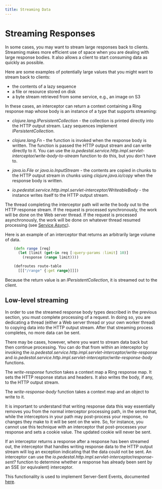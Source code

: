 ```yaml
---
title: Streaming Data
---
```


<!--
 Copyright 2013 Relevance, Inc.

 The use and distribution terms for this software are covered by the
 Eclipse Public License 1.0 (http://opensource.org/licenses/eclipse-1.0)
 which can be found in the file epl-v10.html at the root of this distribution.

 By using this software in any fashion, you are agreeing to be bound by
 the terms of this license.

 You must not remove this notice, or any other, from this software.
-->

# Streaming Responses

In some cases, you may want to stream large responses back to clients.
Streaming makes more efficient use of space when you are dealing with
large response bodies. It also allows a client to start consuming data
as quickly as possible.

Here are some examples of potentially large values that you might want
to stream back to clients:

- the contents of a lazy sequence
- a file or resource stored on disk
- a byte stream retrieved from some service, e.g., an image on S3

In these cases, an interceptor can return a context containing a Ring
response map whose body is an instance of a type that supports
streaming:

- _clojure.lang.IPersistentCollection_ - the collection is printed
  directly into the HTTP output stream. Lazy sequences implement
  _IPersistentCollection_.

- _clojure.lang.Fn_ - the function is invoked when the response body
  is written. The function is passed the HTTP output stream and can
  write directly to it. You can use the
  _io.pedestal.service.http.impl.servlet-interceptor/write-body-to-stream_
  function to do this, but you don't have to.

- _java.io.File_ or _java.io.InputStream_ - the contents are copied in
  chunks to the HTTP output stream in chunks using _clojure.java.io/copy_
  when the response body is written.

- _io.pedestal.service.http.impl.servlet-interceptor/WriteableBody_ - the
  instance writes itself to the HTTP output stream.

The thread completing the interceptor path will write the body out to
the HTTP response stream. If the request is processed synchronously,
the work will be done on the Web server thread. If the request is
processed asynchronously, the work will be done on whatever thread
resumed processing (see [Service Async](/documentation/service-async)).

Here is an example of an interceptor that returns an arbitrarily large
volume of data.

```clj
    (defn range [req]
      (let [limit (get-in req [:query-params :limit] 10)]
        (response (range limit))))

    (defroutes route-table
      [[["/range" {:get range}]]])
```

Because the return value is an _IPersistentCollection_, it is streamed out to the
client.

## Low-level streaming

In order to use the streamed response body types described in the
previous section, you must complete processing of a request. In doing
so, you are dedicating a thread (either a Web server thread or your
own worker thread) to copying data into the HTTP output stream. After
that streaming process completes, no more data can be sent.

There may be cases, however, where you want to stream data back but
then continue processing. You can do that from within an interceptor
by invoking the
_io.pedestal.service.http.impl.servlet-interceptor/write-response_ and
_io.pedestal.service.http.impl.servlet-interceptor/write-response-body_
functions.

The _write-response_ function takes a context map a Ring response
map. It sets the HTTP response status and headers. It also writes the
body, if any, to the HTTP output stream.

The _write-response-body_ function takes a context map and an object
to write to it.

It is important to understand that writing response data this way
essentially removes you from the normal interceptor processing path,
in the sense that, while the interceptors in your path may
post-process your response, no changes they make to it will be sent on
the wire. So, for instance, you cannot use this technique with an
interceptor that post-processes your response and sets a cookie value.
The updated cookie will never be sent. 

If an interceptor returns a response after a response has been
streamed out, the interceptor that handles writing response data to
the HTTP output stream will log an exception indicating that the data
could not be sent. An interceptor can use the
_io.pedestal.http.impl.servlet-interceptor/response-sent?_ function to
determine whether a response has already been sent by an SSE (or
equivalent) interceptor.

This functionality is used to implement Server-Sent Events,
documented [here](/documentation/service-sse).

